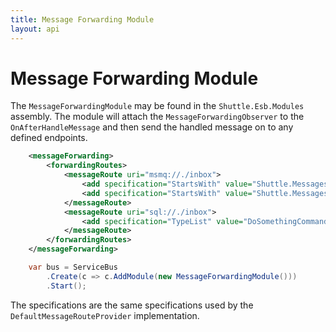 ```yaml
---
title: Message Forwarding Module
layout: api
---
```

# Message Forwarding Module

The `MessageForwardingModule` may be found in the `Shuttle.Esb.Modules` assembly.  The module will attach the `MessageForwardingObserver` to the `OnAfterHandleMessage` and then send the handled message on to any defined endpoints.

~~~xml
	<messageForwarding>
		<forwardingRoutes>
			<messageRoute uri="msmq://./inbox">
				<add specification="StartsWith" value="Shuttle.Messages1" />
				<add specification="StartsWith" value="Shuttle.Messages2" />
			</messageRoute>
			<messageRoute uri="sql://./inbox">
				<add specification="TypeList" value="DoSomethingCommand" />
			</messageRoute>
		</forwardingRoutes>
	</messageForwarding>
~~~

~~~c#
	var bus = ServiceBus
		.Create(c => c.AddModule(new MessageForwardingModule()))
		.Start();
~~~

The specifications are the same specifications used by the `DefaultMessageRouteProvider` implementation.
